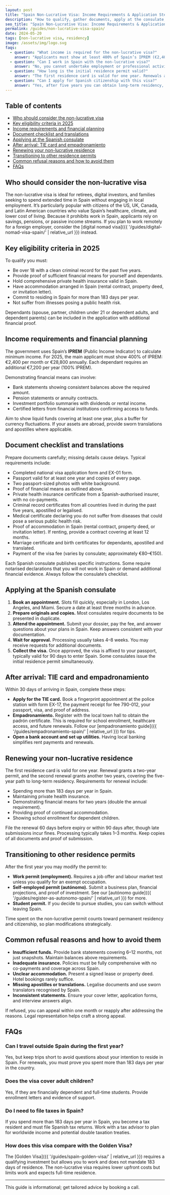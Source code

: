```yaml
---
layout: post
title: "Spain Non-Lucrative Visa: Income Requirements & Application Steps"
description: "How to qualify, gather documents, apply at the consulate, and transition to residency—plus common reasons for refusals."
seo_title: "Spain Non-Lucrative Visa: Income Requirements & Application Steps"
permalink: /guides/non-lucrative-visa-spain/
date: 2024-05-20
tags: [non-lucrative visa, residency]
image: /assets/img/logo.svg
faqs:
  - question: "What income is required for the non-lucrative visa?"
    answer: "Applicants must show at least 400% of Spain’s IPREM (€2,400 per month or €28,800 annually) for the main applicant plus 100% of IPREM (€7,200 annually) for each dependant."
  - question: "Can I work in Spain with the non-lucrative visa?"
    answer: "No, you cannot undertake employment or professional activities in Spain, but after the first year you can modify the permit to a work visa if you meet the requirements."
  - question: "How long is the initial residence permit valid?"
    answer: "The first residence card is valid for one year. Renewals are granted for two years each if you maintain the income and insurance requirements."
  - question: "Can I apply for Spanish citizenship with this visa?"
    answer: "Yes, after five years you can obtain long-term residency, and after ten years of continuous residence you can apply for citizenship (or two years for many Latin American citizens)."
---
```


## Table of contents
- [Who should consider the non-lucrative visa](#who-should-consider-the-non-lucrative-visa)
- [Key eligibility criteria in 2025](#key-eligibility-criteria-in-2025)
- [Income requirements and financial planning](#income-requirements-and-financial-planning)
- [Document checklist and translations](#document-checklist-and-translations)
- [Applying at the Spanish consulate](#applying-at-the-spanish-consulate)
- [After arrival: TIE card and empadronamiento](#after-arrival-tie-card-and-empadronamiento)
- [Renewing your non-lucrative residence](#renewing-your-non-lucrative-residence)
- [Transitioning to other residence permits](#transitioning-to-other-residence-permits)
- [Common refusal reasons and how to avoid them](#common-refusal-reasons-and-how-to-avoid-them)
- [FAQs](#faqs)

## Who should consider the non-lucrative visa

The non-lucrative visa is ideal for retirees, digital investors, and families seeking to spend extended time in Spain without engaging in local employment. It’s particularly popular with citizens of the US, UK, Canada, and Latin American countries who value Spain’s healthcare, climate, and lower cost of living. Because it prohibits work in Spain, applicants rely on savings, pensions, or passive income streams. If you plan to work remotely for a foreign employer, consider the [digital nomad visa]({{ '/guides/digital-nomad-visa-spain/' | relative_url }}) instead.

## Key eligibility criteria in 2025

To qualify you must:

- Be over 18 with a clean criminal record for the past five years.
- Provide proof of sufficient financial means for yourself and dependants.
- Hold comprehensive private health insurance valid in Spain.
- Have accommodation arranged in Spain (rental contract, property deed, or invitation letter).
- Commit to residing in Spain for more than 183 days per year.
- Not suffer from illnesses posing a public health risk.

Dependants (spouse, partner, children under 21 or dependent adults, and dependent parents) can be included in the application with additional financial proof.

## Income requirements and financial planning

The government uses Spain’s **IPREM** (Public Income Indicator) to calculate minimum income. For 2025, the main applicant must show 400% of IPREM: €2,400 per month or €28,800 annually. Each dependant requires an additional €7,200 per year (100% IPREM).

Demonstrating financial means can involve:

- Bank statements showing consistent balances above the required amount.
- Pension statements or annuity contracts.
- Investment portfolio summaries with dividends or rental income.
- Certified letters from financial institutions confirming access to funds.

Aim to show liquid funds covering at least one year, plus a buffer for currency fluctuations. If your assets are abroad, provide sworn translations and apostilles where applicable.

## Document checklist and translations

Prepare documents carefully; missing details cause delays. Typical requirements include:

- Completed national visa application form and EX-01 form.
- Passport valid for at least one year and copies of every page.
- Two passport-sized photos with white background.
- Proof of financial means as outlined above.
- Private health insurance certificate from a Spanish-authorised insurer, with no co-payments.
- Criminal record certificates from all countries lived in during the past five years, apostilled or legalised.
- Medical certificate declaring you do not suffer from diseases that could pose a serious public health risk.
- Proof of accommodation in Spain (rental contract, property deed, or invitation letter). If renting, provide a contract covering at least 12 months.
- Marriage certificate and birth certificates for dependants, apostilled and translated.
- Payment of the visa fee (varies by consulate; approximately €80–€150).

Each Spanish consulate publishes specific instructions. Some require notarised declarations that you will not work in Spain or demand additional financial evidence. Always follow the consulate’s checklist.

## Applying at the Spanish consulate

1. **Book an appointment.** Slots fill quickly, especially in London, Los Angeles, and Miami. Secure a date at least three months in advance.
2. **Prepare originals and copies.** Most consulates require documents to be presented in duplicate.
3. **Attend the appointment.** Submit your dossier, pay the fee, and answer questions about your plans in Spain. Keep answers consistent with your documentation.
4. **Wait for approval.** Processing usually takes 4–8 weeks. You may receive requests for additional documents.
5. **Collect the visa.** Once approved, the visa is affixed to your passport, typically valid for 90 days to enter Spain. Some consulates issue the initial residence permit simultaneously.

## After arrival: TIE card and empadronamiento

Within 30 days of arriving in Spain, complete these steps:

- **Apply for the TIE card.** Book a fingerprint appointment at the police station with form EX-17, the payment receipt for fee 790-012, your passport, visa, and proof of address.
- **Empadronamiento.** Register with the local town hall to obtain the padrón certificate. This is required for school enrollment, healthcare access, and future renewals. Follow our [empadronamiento guide]({{ '/guides/empadronamiento-spain/' | relative_url }}) for tips.
- **Open a bank account and set up utilities.** Having local banking simplifies rent payments and renewals.

## Renewing your non-lucrative residence

The first residence card is valid for one year. Renewal grants a two-year permit, and the second renewal grants another two years, covering the five-year path to long-term residency. Requirements for renewal include:

- Spending more than 183 days per year in Spain.
- Maintaining private health insurance.
- Demonstrating financial means for two years (double the annual requirement).
- Providing proof of continued accommodation.
- Showing school enrollment for dependent children.

File the renewal 60 days before expiry or within 90 days after, though late submissions incur fines. Processing typically takes 1–3 months. Keep copies of all documents and proof of submission.

## Transitioning to other residence permits

After the first year you may modify the permit to:

- **Work permit (employment).** Requires a job offer and labour market test unless you qualify for an exempt occupation.
- **Self-employed permit (autónomo).** Submit a business plan, financial projections, and proof of investment. See our [autónomo guide]({{ '/guides/register-as-autonomo-spain/' | relative_url }}) for more.
- **Student permit.** If you decide to pursue studies, you can switch without leaving Spain.

Time spent on the non-lucrative permit counts toward permanent residency and citizenship, so plan modifications strategically.

## Common refusal reasons and how to avoid them

- **Insufficient funds.** Provide bank statements covering 6–12 months, not just snapshots. Maintain balances above requirements.
- **Inadequate insurance.** Policies must be fully comprehensive with no co-payments and coverage across Spain.
- **Unclear accommodation.** Present a signed lease or property deed. Hotel bookings rarely suffice.
- **Missing apostilles or translations.** Legalise documents and use sworn translators recognised by Spain.
- **Inconsistent statements.** Ensure your cover letter, application forms, and interview answers align.

If refused, you can appeal within one month or reapply after addressing the reasons. Legal representation helps craft a strong appeal.

## FAQs

### Can I travel outside Spain during the first year?

Yes, but keep trips short to avoid questions about your intention to reside in Spain. For renewals, you must prove you spent more than 183 days per year in the country.

### Does the visa cover adult children?

Yes, if they are financially dependent and full-time students. Provide enrollment letters and evidence of support.

### Do I need to file taxes in Spain?

If you spend more than 183 days per year in Spain, you become a tax resident and must file Spanish tax returns. Work with a tax advisor to plan for worldwide income and potential double taxation treaties.

### How does this visa compare with the Golden Visa?

The [Golden Visa]({{ '/guides/spain-golden-visa/' | relative_url }}) requires a qualifying investment but allows you to work and does not mandate 183 days of residence. The non-lucrative visa requires lower upfront costs but limits work and expects full-time residence.

---

This guide is informational; get tailored advice by booking a call.
